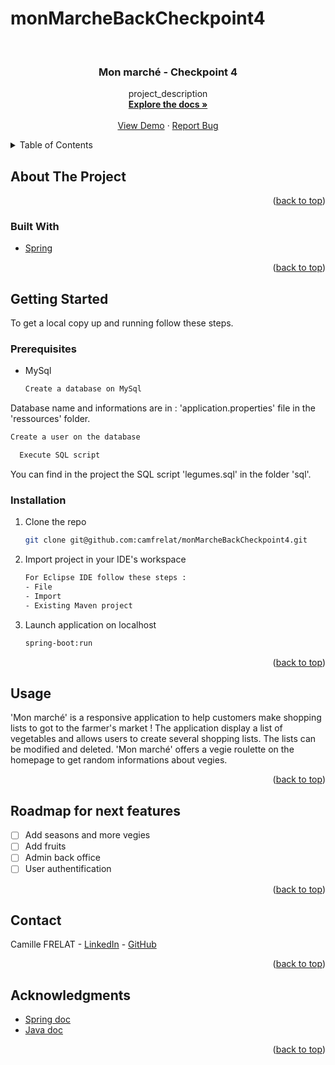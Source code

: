 # monMarcheBackCheckpoint4

<div id="top"></div>

<!-- PROJECT LOGO -->
<br />
<div align="center">
  <a href="https://github.com/camfrelat/monMarcheBackCheckpoint4">
  </a>

<h3 align="center">Mon marché - Checkpoint 4</h3>

  <p align="center">
    project_description
    <br />
    <a href="https://github.com/camfrelat/monMarcheBackCheckpoint4"><strong>Explore the docs »</strong></a>
    <br />
    <br />
    <a href="https://github.com/camfrelat/monMarcheBackCheckpoint4">View Demo</a>
    ·
    <a href="https://github.com/camfrelat/monMarcheBackCheckpoint4/issues">Report Bug</a>
 
  </p>
</div>

<!-- TABLE OF CONTENTS -->
<details>
  <summary>Table of Contents</summary>
  <ol>
    <li>
      <a href="#about-the-project">About The Project</a>
      <ul>
        <li><a href="#built-with">Built With</a></li>
      </ul>
    </li>
    <li>
      <a href="#getting-started">Getting Started</a>
      <ul>
        <li><a href="#prerequisites">Prerequisites</a></li>
        <li><a href="#installation">Installation</a></li>
      </ul>
    </li>
    <li><a href="#usage">Usage</a></li>
        <li><a href="#roadmap">Roadmap</a></li>
        <li><a href="#contact">Contact</a></li>
        <li><a href="#acknowledgments">Acknowledgments</a></li>

  </ol>
</details>

<!-- ABOUT THE PROJECT -->

## About The Project


<p align="right">(<a href="#top">back to top</a>)</p>

### Built With

- [Spring](https://start.spring.io/)

<p align="right">(<a href="#top">back to top</a>)</p>

<!-- GETTING STARTED -->

## Getting Started

To get a local copy up and running follow these steps.

### Prerequisites

- MySql
  ```sh
  Create a database on MySql 
  ```
 Database name and informations are in : 'application.properties' file in the 'ressources' folder.
 
   ```sh
  Create a user on the database
  ```
   ```sh 
     Execute SQL script
  ```
 
 You can find in the project the SQL script 'legumes.sql' in the folder 'sql'.

### Installation

1. Clone the repo
   ```sh
   git clone git@github.com:camfrelat/monMarcheBackCheckpoint4.git
   ```
2. Import project in your IDE's workspace
   ```sh
   For Eclipse IDE follow these steps : 
   - File
   - Import
   - Existing Maven project
   ```
3. Launch application on localhost

   ```sh
   spring-boot:run
   ```

<p align="right">(<a href="#top">back to top</a>)</p>

<!-- USAGE EXAMPLES -->

## Usage

'Mon marché' is a responsive application to help customers make shopping lists to got to the farmer's market ! 
The application display a list of vegetables and allows users to create several shopping lists. 
The lists can be modified and deleted.
'Mon marché' offers a vegie roulette on the homepage to get random informations about vegies. 

<p align="right">(<a href="#top">back to top</a>)</p>

<!-- ROADMAP -->

## Roadmap for next features

- [ ] Add seasons and more vegies
- [ ] Add fruits
- [ ] Admin back office
- [ ] User authentification

<p align="right">(<a href="#top">back to top</a>)</p>

<!-- CONTACT -->

## Contact

Camille FRELAT - [LinkedIn](https://www.linkedin.com/in/camillefrelat) - [GitHub](https://github.com/camfrelat)<br>

<p align="right">(<a href="#top">back to top</a>)</p>

<!-- ACKNOWLEDGMENTS -->

## Acknowledgments

- [Spring doc](https://docs.spring.io/spring-framework/docs/current/reference/html/)
- [Java doc](https://docs.oracle.com/en/java/)



<p align="right">(<a href="#top">back to top</a>)</p>

<!-- MARKDOWN LINKS & IMAGES -->


